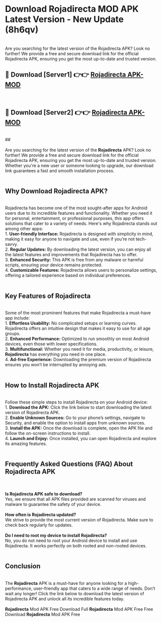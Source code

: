 # Download Rojadirecta MOD APK Latest Version - New Update (8h6qv)<br>
<br>
Are you searching for the latest version of the Rojadirecta APK? Look no further! We provide a free and secure download link for the official Rojadirecta APK, ensuring you get the most up-to-date and trusted version.
 <br>

##  🔴 Download [Server1] 👉👉 <a href="https://download.123hd.live?title=Rojadirecta">Rojadirecta APK-MOD</a><br>
  <br>

##  🔴 Download [Server2] 👉👉 <a href="https://download.123hd.live?title=Rojadirecta">Rojadirecta APK-MOD</a><br>
  <br>
  ##
  <br>
  <br>
Are you searching for the latest version of the <strong>Rojadirecta</strong> APK? Look no further! We provide a free and secure download link for the official Rojadirecta APK, ensuring you get the most up-to-date and trusted version. Whether you're a new user or someone looking to upgrade, our download link guarantees a fast and smooth installation process.
<br><br>
<h2><strong>Why Download Rojadirecta APK?</strong></h2>
<br>
Rojadirecta has become one of the most sought-after apps for Android users due to its incredible features and functionality. Whether you need it for personal, entertainment, or professional purposes, this app offers solutions that cater to a variety of needs. Here's why Rojadirecta stands out among other apps:
<br>
1. <strong>User-friendly Interface:</strong> Rojadirecta is designed with simplicity in mind, making it easy for anyone to navigate and use, even if you’re not tech-savvy.
<br>
2. <strong>Regular Updates:</strong> By downloading the latest version, you can enjoy all the latest features and improvements that Rojadirecta has to offer.
<br>
3. <strong>Enhanced Security:</strong> This APK is free from any malware or harmful scripts, ensuring your device remains protected.
<br>
4. <strong>Customizable Features:</strong> Rojadirecta allows users to personalize settings, offering a tailored experience based on individual preferences.
<br><br>
<h2><strong>Key Features of Rojadirecta</strong></h2>
<br>
Some of the most prominent features that make Rojadirecta a must-have app include:
<br>
1. <strong>Effortless Usability:</strong> No complicated setups or learning curves. Rojadirecta offers an intuitive design that makes it easy to use for all age groups.
<br>
2. <strong>Enhanced Performance:</strong> Optimized to run smoothly on most Android devices, even those with lower specifications.
<br>
3. <strong>Multifunctional:</strong> Whether you need it for media, productivity, or leisure, <strong>Rojadirecta</strong> has everything you need in one place.
<br>
4. <strong>Ad-free Experience:</strong> Downloading the premium version of Rojadirecta ensures you won’t be interrupted by annoying ads.
<br><br>
<h2><strong>How to Install Rojadirecta APK</strong></h2>
<br>
Follow these simple steps to install Rojadirecta on your Android device:
<br>
1. <strong>Download the APK:</strong> Click the link below to start downloading the latest version of Rojadirecta APK.
<br>
2. <strong>Enable Unknown Sources:</strong> Go to your phone’s settings, navigate to Security, and enable the option to install apps from unknown sources.
<br>
3. <strong>Install the APK:</strong> Once the download is complete, open the APK file and follow the on-screen instructions to install.
<br>
4. <strong>Launch and Enjoy:</strong> Once installed, you can open Rojadirecta and explore its amazing features.
<br><br>
<h2><strong>Frequently Asked Questions (FAQ) About Rojadirecta APK</strong></h2>
<br><br>
<strong>Is Rojadirecta APK safe to download?</strong>
<br>
Yes, we ensure that all APK files provided are scanned for viruses and malware to guarantee the safety of your device.
<br><br>
<strong>How often is Rojadirecta updated?</strong>
<br>
We strive to provide the most current version of Rojadirecta. Make sure to check back regularly for updates.
<br><br>
<strong>Do I need to root my device to install Rojadirecta?</strong>
<br>
No, you do not need to root your Android device to install and use Rojadirecta. It works perfectly on both rooted and non-rooted devices.
<br><br>
<h2><strong>Conclusion</strong></h2>
<br>
The <strong>Rojadirecta</strong> APK is a must-have for anyone looking for a high-performance, user-friendly app that caters to a wide range of needs. Don’t wait any longer! Click the link below to download the latest version of Rojadirecta APK and unlock all its incredible features today.
<br><br>
<strong>Rojadirecta</strong> Mod APK Free Download Full <strong>Rojadirecta</strong> Mod APK Free Free Download <strong>Rojadirecta</strong> Mod APK Free